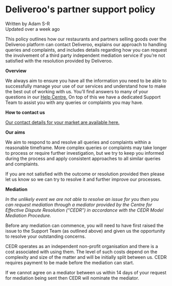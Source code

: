 Deliveroo's partner support policy
==================================

Written by Adam S-R  
Updated over a week ago

This policy outlines how our restaurants and partners selling goods over the Deliveroo platform can contact Deliveroo, explains our approach to handling queries and complaints, and includes details regarding how you can request the involvement of a third party independent mediation service if you’re not satisfied with the resolution provided by Deliveroo.

**Overview**

We always aim to ensure you have all the information you need to be able to successfully manage your use of our services and understand how to make the best out of working with us. You’ll find answers to many of your questions in our [Help Centre.](https://help.deliveroo.com/) On top of this we have a dedicated Support Team to assist you with any queries or complaints you may have.

**How to contact us**

[Our contact details for your market are available here.](https://help.deliveroo.com/en/articles/3340042-united-kingdom-and-northern-ireland)

**Our aims**

We aim to respond to and resolve all queries and complaints within a reasonable timeframe. More complex queries or complaints may take longer to process or require further investigation, but we try to keep you informed during the process and apply consistent approaches to all similar queries and complaints.

If you are not satisfied with the outcome or resolution provided then please let us know so we can try to resolve it and further improve our processes.

**Mediation**

_In the unlikely event we are not able to resolve an issue for you then you can request mediation through a mediator provided by the Centre for Effective Dispute Resolution (“CEDR”) in accordance with the CEDR Model Mediation Procedure._

Before any mediation can commence, you will need to have first raised the issue to the Support Team (as outlined above) and given us the opportunity to resolve your outstanding concerns.

CEDR operates as an independent non-profit organisation and there is a cost associated with using them. The level of such costs depend on the complexity and size of the matter and will be initially split between us. CEDR requires payment to be made before the mediation can start.

If we cannot agree on a mediator between us within 14 days of your request for mediation being sent then CEDR will nominate the mediator.